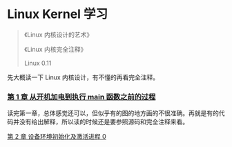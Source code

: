 # Linux Kernel 学习

> 《Linux 内核设计的艺术》
> 
> 《Linux 内核完全注释》
>
> Linux 0.11

先大概读一下 Linux 内核设计，有不懂的再看完全注释。

### [第 1 章 从开机加电到执行 main 函数之前的过程](./boot_to_main.md)

读完第一章，总体感觉还可以，但似乎有的图的地方画的不很准确。再就是有的代码并没有给出解释，所以读的时候还是要参照源码和完全注释来看。

[第 2 章 设备环境初始化及激活进程 0](./initial_and_create_process_0.md)